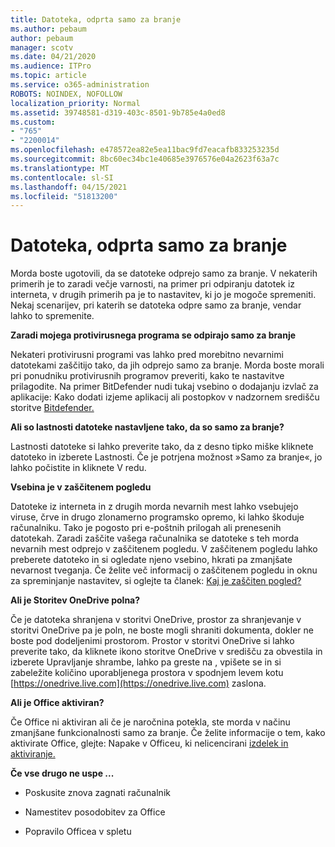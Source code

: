 ```yaml
---
title: Datoteka, odprta samo za branje
ms.author: pebaum
author: pebaum
manager: scotv
ms.date: 04/21/2020
ms.audience: ITPro
ms.topic: article
ms.service: o365-administration
ROBOTS: NOINDEX, NOFOLLOW
localization_priority: Normal
ms.assetid: 39748581-d319-403c-8501-9b785e4a0ed8
ms.custom:
- "765"
- "2200014"
ms.openlocfilehash: e478572ea82e5ea11bac9fd7eacafb833253235d
ms.sourcegitcommit: 8bc60ec34bc1e40685e3976576e04a2623f63a7c
ms.translationtype: MT
ms.contentlocale: sl-SI
ms.lasthandoff: 04/15/2021
ms.locfileid: "51813200"
---
```

# <a name="file-open-read-only"></a>Datoteka, odprta samo za branje

Morda boste ugotovili, da se datoteke odprejo samo za branje. V nekaterih primerih je to zaradi večje varnosti, na primer pri odpiranju datotek iz interneta, v drugih primerih pa je to nastavitev, ki jo je mogoče spremeniti. Nekaj scenarijev, pri katerih se datoteka odpre samo za branje, vendar lahko to spremenite.
  
 **Zaradi mojega protivirusnega programa se odpirajo samo za branje**
  
Nekateri protivirusni programi vas lahko pred morebitno nevarnimi datotekami zaščitijo tako, da jih odprejo samo za branje. Morda boste morali pri ponudniku protivirusnih programov preveriti, kako te nastavitve prilagodite. Na primer BitDefender nudi tukaj vsebino o dodajanju izvlač za aplikacije: Kako dodati izjeme aplikacij ali postopkov v nadzornem središču storitve [Bitdefender.](https://aka.ms/AA6098i)
  
 **Ali so lastnosti datoteke nastavljene tako, da so samo za branje?**
  
Lastnosti datoteke si lahko preverite tako, da z desno tipko miške kliknete datoteko in izberete Lastnosti. Če je potrjena možnost »Samo za branje«, jo lahko počistite in kliknete V redu.
  
 **Vsebina je v zaščitenem pogledu**
  
Datoteke iz interneta in z drugih morda nevarnih mest lahko vsebujejo viruse, črve in drugo zlonamerno programsko opremo, ki lahko škoduje računalniku. Tako je pogosto pri e-poštnih prilogah ali prenesenih datotekah. Zaradi zaščite vašega računalnika se datoteke s teh morda nevarnih mest odprejo v zaščitenem pogledu. V zaščitenem pogledu lahko preberete datoteko in si ogledate njeno vsebino, hkrati pa zmanjšate nevarnost tveganja. Če želite več informacij o zaščitenem pogledu in oknu za spreminjanje nastavitev, si oglejte ta članek: [Kaj je zaščiten pogled?](https://support.office.com/article/d6f09ac7-e6b9-4495-8e43-2bbcdbcb6653)
  
 **Ali je Storitev OneDrive polna?**
  
Če je datoteka shranjena v storitvi OneDrive, prostor za shranjevanje v storitvi OneDrive pa je poln, ne boste mogli shraniti dokumenta, dokler ne boste pod dodeljenimi prostorom. Prostor v storitvi OneDrive si lahko preverite tako, da kliknete ikono storitve OneDrive v središču za obvestila in izberete Upravljanje shrambe, lahko pa greste na , vpišete se in si zabeležite količino uporabljenega prostora v spodnjem levem kotu [https://onedrive.live.com](https://onedrive.live.com) zaslona.
  
 **Ali je Office aktiviran?**
  
Če Office ni aktiviran ali če je naročnina potekla, ste morda v načinu zmanjšane funkcionalnosti samo za branje. Če želite informacije o tem, kako aktivirate Office, glejte: Napake v Officeu, ki nelicencirani [izdelek in aktiviranje.](https://support.office.com/article/0d23d3c0-c19c-4b2f-9845-5344fedc4380)
  
 **Če vse drugo ne uspe ...**
  
- Poskusite znova zagnati računalnik
    
- Namestitev posodobitev za Office
    
- Popravilo Officea v spletu
    

